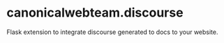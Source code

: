 # canonicalwebteam.discourse

Flask extension to integrate discourse generated to docs to your website.
